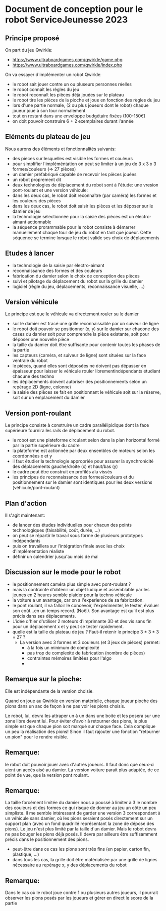 # Document de conception pour le robot ServiceJeunesse 2023

## Principe proposé

On part du jeu Qwirkle:
- https://www.ultraboardgames.com/qwirkle/game.php
- https://www.ultraboardgames.com/qwirkle/index.php

On va essayer d'implémenter un robot Qwirkle:
- le robot sait jouer contre un ou pluseurs personnes réelles
- le robot connaît les règles du jeu
- le robot reconnaît les pièces déjà jouées sur le plateau
- le robot tire les pièces de la pioche et joue en fonction des règles du jeu
- lors d'une partie normale, (2 ou plus joueurs dont le robot) chaque joueur joue à son tour normalement
- tout en restant dans une enveloppe budgétaire fixées (100-150€)
- on doit pouvoir construire 6 + 2 exemplaires durant l'année

## Eléments du plateau de jeu

Nous aurons des éléments et fonctionnalités suivants:

- des pièces sur lesquelles est visible les formes et couleurs
- pour simplifier l'impléméntation on peut se limiter à un jeu de 3 x 3 x 3 formes/couleurs (=> 27 pièces)
- un damier préfabriqué capable de recevoir les pièces jouées
- un robot proprement dit
- deux technologies de déplacement du robot sont à l'étude: une vresion pont-roulant et une version véhicule:
- dans les deux cas, le robot doit reconnaître (par caméra) les formes et les couleurs des pièces
- dans les deux cas, le robot doit saisir les pièces et les déposer sur le damier de jeu
- la technologie sélectionnée pour la saisie des pièces est un électro-aimant actionnable
- la séquence prorammable pour le robot consiste à démarrer manuellement chaque tour de jeu du robot en tant que joueur. Cette séquence se termine lorsque le robot valide ses choix de déplacements


## Etudes à lancer

- la technologie de la saisie par électro-aimant
- reconnaissance des formes et des couleurs
- fabrication du damier selon le choix de conception des pièces
- suivi et pilotage du déplacement du robot sur la grille du damier
- logiciel (règle du jeu, déplacements, reconnaissance visuelle, ...)

## Version véhicule

Le principe est que le véhicule va directement rouler su le damier

- sur le damier est tracé une grille reconnaissable par un suiveur de ligne
- le robot doit pouvoir se positionner (x, y) sur le damier sur chacone des cases du damier soit pour comprendre la pièce existante, soit pour déposer une nouvelle pièce
- la taille du damier doit être suffisante pour contenir toutes les phases de la partie
- les capteurs (caméra, et suiveur de ligne) sont situées sur la face ventrale du robot
- le pièces, quand elles sont déposées ne doivent pas dépasser en épaisseur pour laisser le véhicule rouler librementindépendants étudiant chacune des techno
- les déplacements doivent autoriser des positionnements selon un repérage 2D (ligne, colonne)
- la saisie des pièces se fait en positionnant le véhicule soit sur la réserve, soit sur un emplacement du damier


## Version pont-roulant

Le principe consiste à construire un cadre parallélipidique dont la face supérieure fournira les rails de déplacement du robot.

- le robot est une plateforme circulant selon dans la plan horizontal formé par la partie supérieure du cadre
- la plateforme est actionnée par deux ensembles de moteurs selon les coordonnées x et y
- il faut étudier la technologie appropriée pour assurer la synchronicité des déplacements gauche/droite (x) et haut/bas (y)
- le cadre peut être construit en profilés alu vissés
- les principes de reconnaissance des formes/couleurs et du positionnement sur le damier sont identiques pour les deux versions (véhicule/pont-roulant)

## Plan d'action

Il s'agit maintenant:
- de lancer des études individuelles pour chacun des points technologiques (faisabilité, coût, durée, ...)
- on peut se répartir le travail sous forme de plusieurs prototypes indépendants
- puis on travaillera sur l'intégration finale avec les choix d'implémentation réaliste
- définir un calendrier jusqu'au mois de mai

## Discussion sur le mode pour le robot

- le positionnement caméra plus simple avec pont-roulant ?
- mais la contrainte d'obtenir un objet ludique et assemblable par les jeunes en 2 heures semble plaider pour la techno véhicule
 - la voiture a un avantage, car on a l'experience de sa fabrication.
- le pont roulant, il va falloir le concevoir, l'expérimenter, le tester, évaluer  son coût...en un temps record. (Noël). Son avantage est qu'il est plus précis dans ses déplacements.
- L'idée d'hier d'utiliser 2 moteurs d'imprimante 3D et des vis sans fin pour un déplacement x et y peut se tester rapidement. 
- quelle est  la taille du plateau de jeu ? Faut-il retenir le principe 3 * 3 * 3 = 27 ?   
    - La version avec 3 formes et 3 couleurs (et 3 jeux de pièces) permet:
        - à la fois un minimum de complexité
        - pas trop de complexité de fabrication (nombre de pièces)
        - contraintes mémoires limitées pour l'algo
        - 
## Remarque sur la pioche: 
Elle est indépendante de la version choisie.

Quand on joue au Qwirkle en version matérielle, chaque joueur pioche des pions dans un sac de façon à ne pas voir les pions choisis.

Le robot, lui, devra les attraper un à un dans une boite et les posera sur une zone libre devant lui. Pour éviter d'avoir à retourner des pions, le plus simple est que chaque pion soit marqué sur chaque face. Cela complique un peu la réalisation des pions! Sinon il faut rajouter une fonction "retourner un pion" pour le rendre visible.

## Remarque: 
le robot doit pouvoir jouer avec d'autres joueurs. Il faut donc que ceux-ci aient un accès aisé au damier. La version voiture parait plus adaptée, de ce point de vue, que la version pont roulant.

## Remarque: 
La taille forcément limitée du damier nous a poussé à limiter à 3 le nombre des couleurs et des formes ce qui risque de donner au jeu un côté un peu simpliste. Il me semble intéressant de garder une version 3 correspondant à un véhicule sans damier, où les pions seraient posés directement sur un support plan (avec un fond quadrillé représentant la zone de dépose des pions). Le jeu n'est plus limité par la taille d'un damier. Mais le robot devra ne pas bouger les pions déjà posés. Il devra par ailleurs être suffisamment précis dans le positionnement des pions.

- peut-être dans ce cas les pions sont très fins (en papier, carton fin, plastique, ...) 
- dans tous les cas, la grille doit être matérialisée par une grille de lignes nécessaire au repérage x, y des déplacements du robot

## Remarque: 
Dans le cas où le robot joue contre 1 ou plusieurs autres joueurs, il pourrait observer les pions posés par les joueurs et gérer en direct le score de la partie



